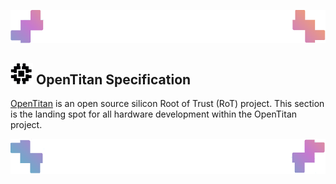 ![Header image](../images/ottop.png)
## ![OpenTitan logo](../images/otlogo.png) OpenTitan Specification

[OpenTitan](https://opentitan.org) is an open source silicon Root of Trust (RoT) project.
This section is the landing spot for all hardware development within the OpenTitan project.

![Header image](../images/otbot.png)
